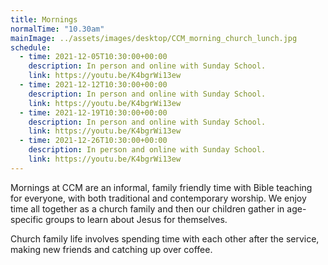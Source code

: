 ```yaml
---
title: Mornings
normalTime: "10.30am"
mainImage: ../assets/images/desktop/CCM_morning_church_lunch.jpg
schedule:
  - time: 2021-12-05T10:30:00+00:00
    description: In person and online with Sunday School.
    link: https://youtu.be/K4bgrWi13ew
  - time: 2021-12-12T10:30:00+00:00
    description: In person and online with Sunday School.
    link: https://youtu.be/K4bgrWi13ew
  - time: 2021-12-19T10:30:00+00:00
    description: In person and online with Sunday School.
    link: https://youtu.be/K4bgrWi13ew
  - time: 2021-12-26T10:30:00+00:00
    description: In person and online with Sunday School.
    link: https://youtu.be/K4bgrWi13ew
---
```

Mornings at CCM are an informal, family friendly time with Bible teaching for everyone, with both traditional and contemporary worship. We enjoy time all together as a church family and then our children gather in age-specific groups to learn about Jesus for themselves.

Church family life involves spending time with each other after the service, making new friends and catching up over coffee.
